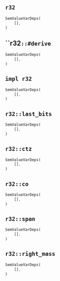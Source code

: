 ## `r32`

```rust
SemValueVarDeps(
    [],
)
```

## ``r32`::#derive`

```rust
SemValueVarDeps(
    [],
)
```

## `impl r32`

```rust
SemValueVarDeps(
    [],
)
```

## `r32::last_bits`

```rust
SemValueVarDeps(
    [],
)
```

## `r32::ctz`

```rust
SemValueVarDeps(
    [],
)
```

## `r32::co`

```rust
SemValueVarDeps(
    [],
)
```

## `r32::span`

```rust
SemValueVarDeps(
    [],
)
```

## `r32::right_mass`

```rust
SemValueVarDeps(
    [],
)
```
